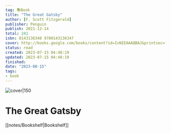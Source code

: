 ```yaml
---
tag: 📚Book
title: "The Great Gatsby"
author: [F. Scott Fitzgerald]
publisher: Penguin
publish: 2021-12-14
total: 241
isbn: 0143136348 9780143136347
cover: http://books.google.com/books/content?id=IvNIEAAAQBAJ&printsec=frontcover&img=1&zoom=1&edge=curl&source=gbs_api
status: read
created: 2023-07-15 04:48:19
updated: 2023-07-15 04:48:19
finished: 
date: "2023-08-15"
tags:
- book
---
```


![cover|150](http://books.google.com/books/content?id=IvNIEAAAQBAJ&printsec=frontcover&img=1&zoom=1&edge=curl&source=gbs_api)

# The Great Gatsby
[[notes/Bookshelf|Bookshelf]]